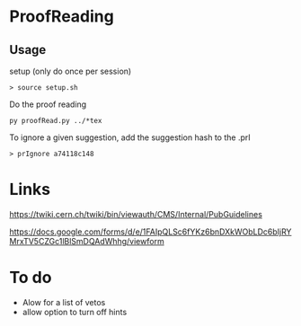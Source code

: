 # ProofReading

## Usage

setup (only do once per session)
```
> source setup.sh
```

Do the proof reading
```
py proofRead.py ../*tex
```

To ignore a given suggestion, add the suggestion hash to the .prI

```
> prIgnore a74118c148
```

# Links

https://twiki.cern.ch/twiki/bin/viewauth/CMS/Internal/PubGuidelines

https://docs.google.com/forms/d/e/1FAIpQLSc6fYKz6bnDXkWObLDc6bIjRYMrxTV5CZGc1lBlSmDQAdWhhg/viewform

# To do
   * Alow for a list of vetos
   * allow option to turn off hints
